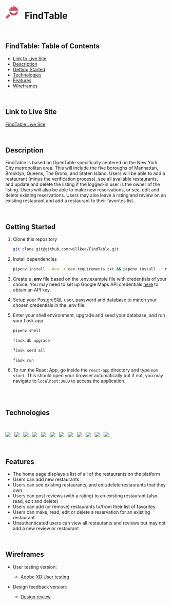 #  <img src="./react-app/public/favicon.png" style="width:40px;" />   &nbsp; FindTable

<br>

## FindTable: Table of Contents

-   [Link to Live Site](https://github.com/willkee/FindTable#link-to-live-site)
-   [Description](https://github.com/willkee/FindTable#description)
-   [Getting Started](https://github.com/willkee/FindTable#getting-started)
-   [Technologies](https://github.com/willkee/FindTable#technologies)
-   [Features](https://github.com/willkee/FindTable#features)
-   [Wireframes](https://github.com/willkee/FindTable#wireframes)

<br>

## Link to Live Site

[FindTable Live Site](https://find-table.herokuapp.com/)

<br>

## Description

FindTable is based on OpenTable specifically centered on the New York City metropolitan area. This will include the five boroughs of Manhattan, Brooklyn, Queens, The Bronx, and Staten Island. Users will be able to add a restaurant (minus the verification process), see all available restaurants, and update and delete the listing if the logged-in user is the owner of the listing. Users will also be able to make new reservations, or see, edit and delete existing reservations. Users may also leave a rating and review on an existing restaurant and add a restaurant to their favorites list.

<br>

## Getting Started

1. Clone this repository

   ```bash
   git clone git@github.com:willkee/FindTable.git
   ```

2. Install dependencies

      ```bash
      pipenv install --dev -r dev-requirements.txt && pipenv install -r requirements.txt
      ```

3. Create a **.env** file based on the .env.example file with credentials of your choice. You may need to set up Google Maps API credentials [here](https://developers.google.com/maps/documentation/embed/get-api-key) to obtain an API key.

4. Setup your PostgreSQL user, password and database to match your chosen credentials in the .env file.

5. Enter your shell environment, upgrade and seed your database, and run your flask app

   ```bash
   pipenv shell
   ```

   ```bash
   flask db upgrade
   ```

   ```bash
   flask seed all
   ```

   ```bash
   flask run
   ```

6. To run the React App, go inside the `react-app` directory and type `npm start`. This should open your browser automatically but if not, you may navigate to `localhost:3000` to access the application.

<br>
<br>

## Technologies

          
<br>
<p float="left">
  <img src="https://cdn.jsdelivr.net/gh/devicons/devicon/icons/python/python-original.svg" style="width:75px;" />
  &nbsp;
  <img src="https://cdn.jsdelivr.net/gh/devicons/devicon/icons/flask/flask-original.svg" style="width:75px;" />
  &nbsp;
  <img src="https://cdn.jsdelivr.net/gh/devicons/devicon/icons/react/react-original.svg" style="width:75px;" />
  &nbsp;
  <img src="https://cdn.jsdelivr.net/gh/devicons/devicon/icons/redux/redux-original.svg" style="width:75px;" />
  &nbsp;
  <img src="https://cdn.jsdelivr.net/gh/devicons/devicon/icons/postgresql/postgresql-original.svg" style="width:75px;" />
  &nbsp;
  <img src="https://cdn.jsdelivr.net/gh/devicons/devicon/icons/heroku/heroku-plain.svg" style="width:75px;" />
  &nbsp;
  <img src="https://cdn.jsdelivr.net/gh/devicons/devicon/icons/html5/html5-plain-wordmark.svg" style="width:75px;"/>
  &nbsp;
  <img src="https://cdn.jsdelivr.net/gh/devicons/devicon/icons/css3/css3-plain-wordmark.svg" style="width:75px;" />
  &nbsp;
  <img src="https://cdn.jsdelivr.net/gh/devicons/devicon/icons/docker/docker-plain.svg" style="width:75px;" />
  &nbsp;
  <img src="https://cdn.jsdelivr.net/gh/devicons/devicon/icons/aftereffects/aftereffects-original.svg" style="width:75px;" />
  &nbsp;
  <img src="https://cdn.jsdelivr.net/gh/devicons/devicon/icons/illustrator/illustrator-line.svg" style="width:75px;" />
  &nbsp;
  <img src="https://cdn.jsdelivr.net/gh/devicons/devicon/icons/xd/xd-line.svg" style="width:75px;" />
  &nbsp;
</p>

<br>

## Features

-   The home page displays a list of all of the restaurants on the platform
-   Users can add new restaurants
-   Users can see existing restaurants, and edit/delete restaurants that they own
-   Users can post reviews (with a rating) to an existing restaurant (also read, edit and delete)
-   Users can add (or remove) restaurants to/from their list of favorites
-   Users can make, read, edit or delete a reservation for an existing restaurant
-   Unauthenticated users can view all restaurants and reviews but may not add a new review or restaurant

<br>

## Wireframes

- User testing version:
    - [Adobe XD User testing](https://xd.adobe.com/view/f24f50db-4213-46fb-aae1-a84d179022c4-a71c/?fullscreen&hints=off)

- Design feedback version:
    - [Design review](https://xd.adobe.com/view/f24f50db-4213-46fb-aae1-a84d179022c4-a71c/)

